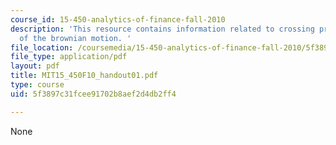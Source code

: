 ```yaml
---
course_id: 15-450-analytics-of-finance-fall-2010
description: 'This resource contains information related to crossing probabilities
  of the brownian motion. '
file_location: /coursemedia/15-450-analytics-of-finance-fall-2010/5f3897c31fcee91702b8aef2d4db2ff4_MIT15_450F10_handout01.pdf
file_type: application/pdf
layout: pdf
title: MIT15_450F10_handout01.pdf
type: course
uid: 5f3897c31fcee91702b8aef2d4db2ff4

---
```

None